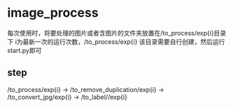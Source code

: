 # image_process

每次使用时，将要处理的图片或者含图片的文件夹放置在/to_process/exp{i}目录下
i为最新一次的运行次数，/to_process/exp{i} 该目录需要自行创建，然后运行start.py即可

## step
/to_process/exp{i} -> /to_remove_duplication/exp{i} -> /to_convert_jpg/exp{i} -> /to_label//exp{i}